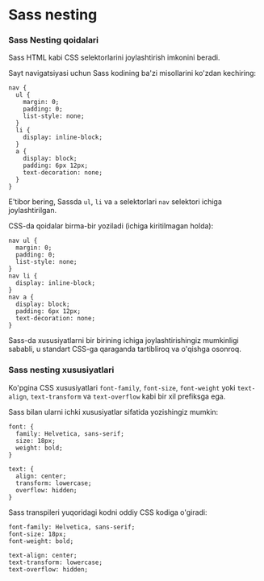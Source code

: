 # Sass nesting

### Sass Nesting qoidalari <a href="#sass-nesting-qoidalari" id="sass-nesting-qoidalari"></a>

Sass HTML kabi CSS selektorlarini joylashtirish imkonini beradi.

Sayt navigatsiyasi uchun Sass kodining ba'zi misollarini ko'zdan kechiring:

```
nav {
  ul {
    margin: 0;
    padding: 0;
    list-style: none;
  }
  li {
    display: inline-block;
  }
  a {
    display: block;
    padding: 6px 12px;
    text-decoration: none;
  }
}
```

E'tibor bering, Sassda `ul`, `li` va `a` selektorlari `nav` selektori ichiga joylashtirilgan.

CSS-da qoidalar birma-bir yoziladi (ichiga kiritilmagan holda):

```
nav ul {
  margin: 0;
  padding: 0;
  list-style: none;
}
nav li {
  display: inline-block;
}
nav a {
  display: block;
  padding: 6px 12px;
  text-decoration: none;
}
```

Sass-da xususiyatlarni bir birining ichiga joylashtirishingiz mumkinligi sababli, u standart CSS-ga qaraganda tartibliroq va o'qishga osonroq.

### Sass nesting xususiyatlari <a href="#sass-nesting-xususiyatlari" id="sass-nesting-xususiyatlari"></a>

Ko'pgina CSS xususiyatlari `font-family`, `font-size`, `font-weight` yoki `text-align`, `text-transform` va `text-overflow` kabi bir xil prefiksga ega.

Sass bilan ularni ichki xususiyatlar sifatida yozishingiz mumkin:

```
font: {
  family: Helvetica, sans-serif;
  size: 18px;
  weight: bold;
}

text: {
  align: center;
  transform: lowercase;
  overflow: hidden;
}
```

Sass transpileri yuqoridagi kodni oddiy CSS kodiga o'giradi:

```
font-family: Helvetica, sans-serif;
font-size: 18px;
font-weight: bold;

text-align: center;
text-transform: lowercase;
text-overflow: hidden;
```
